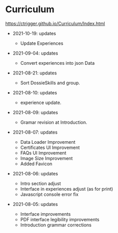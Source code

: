 # Curriculum
https://ctrigger.github.io/Curriculum/Index.html

* 2021-10-19: updates
    * Update Experiences

* 2021-09-04: updates
    * Convert experiences into json Data

* 2021-08-21: updates
    * Sort DossieSkills and group.
    
* 2021-08-10: updates
    * experience update.
    
* 2021-08-09: updates
    * Gramar revision at Introduction.

* 2021-08-07: updates
    * Data Loader Improvement
    * Certificates UI Improvement
    * FAQs UI Improvement
    * Image Size Improvement
    * Added Favicon

* 2021-08-06: updates
    * Intro section adjust
    * Interface in experiences adjust (as for print)
    * Javascript console error fix
    
* 2021-08-05: updates
    * Interface improvements
    * PDF interface legibility improvements
    * Introduction grammar corrections
